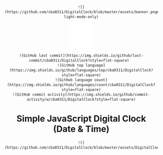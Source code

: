 <div align="center">

	![](https://github.com/cba0311/DigitalClock/blob/master/assets/banner.png#gh-light-mode-only)
  ![](https://github.com/cba0311/DigitalClock/blob/master/assets/banner-dark.png#gh-dark-mode-only)
</div>
<div align="center">

	![GitHub last commit](https://img.shields.io/github/last-commit/cba0311/DigitalClock?style=flat-square)  
	![GitHub top language](https://img.shields.io/github/languages/top/cba0311/DigitalClock?style=flat-square)
	![GitHub language count](https://img.shields.io/github/languages/count/cba0311/DigitalClock?style=flat-square)
	![GitHub commit activity](https://img.shields.io/github/commit-activity/w/cba0311/DigitalClock?style=flat-square)
</div>
<div align="center">
	<h1>Simple JavaScript Digital Clock (Date & Time)</h1>

	![](https://github.com/cba0311/DigitalClock/blob/master/assets/DigitalClock.png)
</div>

